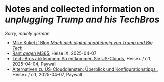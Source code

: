 # Notes and collected information on *unplugging Trump and his TechBros*
*Sorry, mainly german* 

- [Mike Kuketz' Blog *Mach dich digital unabhängig von Trump und Big Tech*](https://www.kuketz-blog.de/unplugtrump-mach-dich-digital-unabhaengig-von-trump-und-big-tech/)
- [Rant *gegen* M365](https://www.heise.de/meinung/Kommentar-So-schlecht-sind-die-Argumente-fuer-Microsoft-365-10341986.html), Heise iX, 2025-04-07
- [Tech-Bros abklemmen: So entkommen Sie US-Clouds](https://www.heise.de/ratgeber/Tech-Bros-abklemmen-So-entkommen-Sie-US-Clouds-10292877.html), Heise+ / c't,  2025-04-04, Paywall
- [Alternativen zu US-Clouddiensten: Überblick und Konfigurationstipps ](https://www.heise.de/ratgeber/Alternativen-zu-US-Clouddiensten-Ueberblick-und-Konfigurationstipps-10294724.html), Heise+ / c't, 2025-04-07, Paywall
